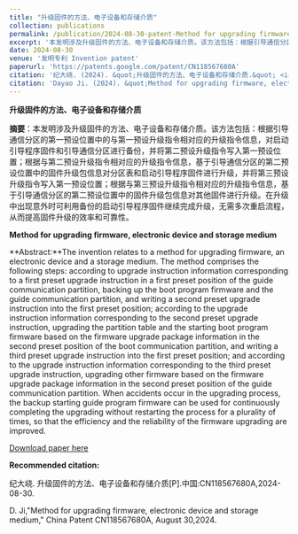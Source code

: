 ```yaml
---
title: "升级固件的方法、电子设备和存储介质"
collection: publications
permalink: /publication/2024-08-30-patent-Method for upgrading firmware, electronic device and storage medium-48
excerpt: '本发明涉及升级固件的方法、电子设备和存储介质。该方法包括：根据引导通信分区的第一预设位置中的与第一预设升级指令相对应的升级指令信息，对启动引导程序固件和引导通信分区进行备份，并将第二预设升级指令写入第一预设位置；根据与第二预设升级指令相对应的升级指令信息，基于引导通信分区的第二预设位置中的固件升级包信息对分区表和启动引导程序固件进行升级，并将第三预设升级指令写入第一预设位置；根据与第三预设升级指令相对应的升级指令信息，基于引导通信分区的第二预设位置中的固件升级包信息对其他固件进行升级。在升级中出现意外时可利用备份的启动引导程序固件继续完成升级，无需多次重启流程，从而提高固件升级的效率和可靠性.'
date: 2024-08-30
venue: '发明专利 Invention patent'
paperurl: 'https://patents.google.com/patent/CN118567680A'
citation: '纪大峣. (2024). &quot;升级固件的方法、电子设备和存储介质.&quot; <i>专利</i>. CN118567680A.'
citation: 'Dayao Ji. (2024). &quot;Method for upgrading firmware, electronic device and storage medium.&quot; <i>China patent</i>. CN118567680A.'
---
```

**升级固件的方法、电子设备和存储介质**

**摘要**：本发明涉及升级固件的方法、电子设备和存储介质。该方法包括：根据引导通信分区的第一预设位置中的与第一预设升级指令相对应的升级指令信息，对启动引导程序固件和引导通信分区进行备份，并将第二预设升级指令写入第一预设位置；根据与第二预设升级指令相对应的升级指令信息，基于引导通信分区的第二预设位置中的固件升级包信息对分区表和启动引导程序固件进行升级，并将第三预设升级指令写入第一预设位置；根据与第三预设升级指令相对应的升级指令信息，基于引导通信分区的第二预设位置中的固件升级包信息对其他固件进行升级。在升级中出现意外时可利用备份的启动引导程序固件继续完成升级，无需多次重启流程，从而提高固件升级的效率和可靠性。



**Method for upgrading firmware, electronic device and storage medium**

**Abstract:**The invention relates to a method for upgrading firmware, an electronic device and a storage medium. The method comprises the following steps: according to upgrade instruction information corresponding to a first preset upgrade instruction in a first preset position of the guide communication partition, backing up the boot program firmware and the guide communication partition, and writing a second preset upgrade instruction into the first preset position; according to the upgrade instruction information corresponding to the second preset upgrade instruction, upgrading the partition table and the starting boot program firmware based on the firmware upgrade package information in the second preset position of the boot communication partition, and writing a third preset upgrade instruction into the first preset position; and according to the upgrade instruction information corresponding to the third preset upgrade instruction, upgrading other firmware based on the firmware upgrade package information in the second preset position of the guide communication partition. When accidents occur in the upgrading process, the backup starting guide program firmware can be used for continuously completing the upgrading without restarting the process for a plurality of times, so that the efficiency and the reliability of the firmware upgrading are improved. 



[Download paper here](https://patents.google.com/patent/CN118567680A)



**Recommended citation:** 

纪大峣. 升级固件的方法、电子设备和存储介质[P].中国:CN118567680A,2024-08-30.

D. Ji,"Method for upgrading firmware, electronic device and storage medium," China Patent CN118567680A, August 30,2024.






